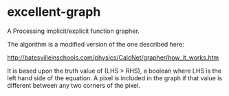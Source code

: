 excellent-graph
===============

A Processing implicit/explicit function grapher.

The algorithm is a modified version of the one described 
here:

http://batesvilleinschools.com/physics/CalcNet/grapher/how_it_works.htm

It is based upon the truth value of (LHS > RHS), a boolean where
LHS is the left hand side of the equation.  A pixel is included in
the graph if that value is different between any two corners of the 
pixel.
